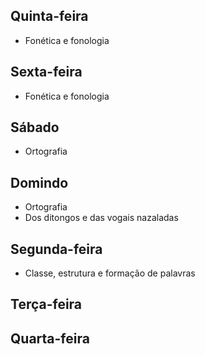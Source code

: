 ## Quinta-feira
- Fonética e fonologia  

## Sexta-feira
- Fonética e fonologia  

## Sábado
- Ortografia  

## Domindo
- Ortografia  
- Dos ditongos e das vogais nazaladas  

## Segunda-feira
- Classe, estrutura e formação de palavras  

## Terça-feira

## Quarta-feira
